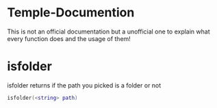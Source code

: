 # Temple-Documention

This is not an official documentation but a unofficial one to explain what every function does and the usage of them!

# isfolder

isfolder returns if the path you picked is a folder or not

```lua
isfolder(<string> path)
```

